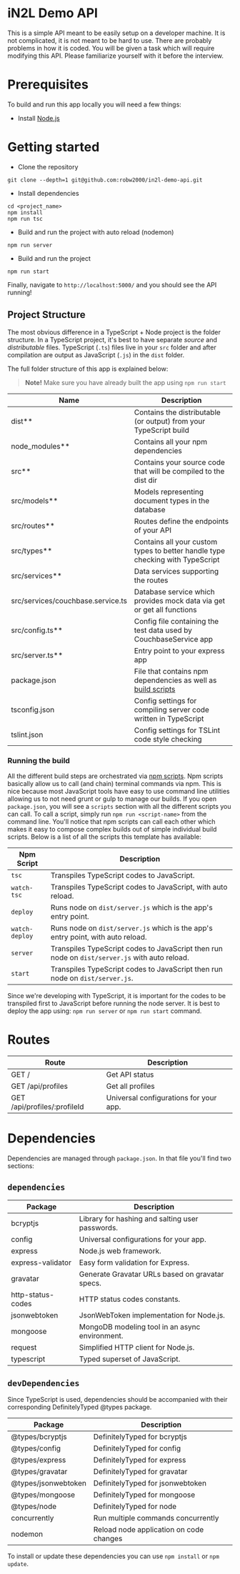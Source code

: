 # iN2L Demo API

This is a simple API meant to be easily setup on a developer machine. It is not complicated, it is not meant to be hard to use. There are probably problems in how it is coded. You will be given a task which will require modifying this API. Please familiarize yourself with it before the interview.

# Prerequisites

To build and run this app locally you will need a few things:

- Install [Node.js](https://nodejs.org/en/)

# Getting started

- Clone the repository

```
git clone --depth=1 git@github.com:robw2000/in2l-demo-api.git
```

- Install dependencies

```
cd <project_name>
npm install
npm run tsc
```

- Build and run the project with auto reload (nodemon)

```
npm run server
```

- Build and run the project

```
npm run start
```

Finally, navigate to `http://localhost:5000/` and you should see the API running!

## Project Structure

The most obvious difference in a TypeScript + Node project is the folder structure. In a TypeScript project, it's best to have separate _source_ and _distributable_ files. TypeScript (`.ts`) files live in your `src` folder and after compilation are output as JavaScript (`.js`) in the `dist` folder.

The full folder structure of this app is explained below:

> **Note!** Make sure you have already built the app using `npm run start`

| Name                              | Description                                                                                                |
| --------------------------------- | ---------------------------------------------------------------------------------------------------------- |
| dist\*\*                          | Contains the distributable (or output) from your TypeScript build                                          |
| node_modules\*\*                  | Contains all your npm dependencies                                                                         |
| src\*\*                           | Contains your source code that will be compiled to the dist dir                                            |
| src/models\*\*                    | Models representing document types in the database                                                         |
| src/routes\*\*                    | Routes define the endpoints of your API                                                                    |
| src/types\*\*                     | Contains all your custom types to better handle type checking with TypeScript                              |
| src/services\*\*                  | Data services supporting the routes                                                                        |
| src/services/couchbase.service.ts | Database service which provides mock data via get or get all functions                                     |
| src/config.ts\*\*                 | Config file containing the test data used by CouchbaseService app                                          |
| src/server.ts\*\*                 | Entry point to your express app                                                                            |
| package.json                      | File that contains npm dependencies as well as [build scripts](#what-if-a-library-isnt-on-definitelytyped) |
| tsconfig.json                     | Config settings for compiling server code written in TypeScript                                            |
| tslint.json                       | Config settings for TSLint code style checking                                                             |

### Running the build

All the different build steps are orchestrated via [npm scripts](https://docs.npmjs.com/misc/scripts).
Npm scripts basically allow us to call (and chain) terminal commands via npm.
This is nice because most JavaScript tools have easy to use command line utilities allowing us to not need grunt or gulp to manage our builds.
If you open `package.json`, you will see a `scripts` section with all the different scripts you can call.
To call a script, simply run `npm run <script-name>` from the command line.
You'll notice that npm scripts can call each other which makes it easy to compose complex builds out of simple individual build scripts.
Below is a list of all the scripts this template has available:

| Npm Script     | Description                                                                                   |
| -------------- | --------------------------------------------------------------------------------------------- |
| `tsc`          | Transpiles TypeScript codes to JavaScript.                                                    |
| `watch-tsc`    | Transpiles TypeScript codes to JavaScript, with auto reload.                                  |
| `deploy`       | Runs node on `dist/server.js` which is the app's entry point.                                 |
| `watch-deploy` | Runs node on `dist/server.js` which is the app's entry point, with auto reload.               |
| `server`       | Transpiles TypeScript codes to JavaScript then run node on `dist/server.js` with auto reload. |
| `start`        | Transpiles TypeScript codes to JavaScript then run node on `dist/server.js`.                  |

Since we're developing with TypeScript, it is important for the codes to be transpiled first to JavaScript before running the node server. It is best to deploy the app using: `npm run server` or `npm run start` command.

# Routes

| Route                        | Description                            |
| ---------------------------- | -------------------------------------- |
| GET /                        | Get API status                         |
| GET /api/profiles            | Get all profiles                       |
| GET /api/profiles/:profileId | Universal configurations for your app. |

# Dependencies

Dependencies are managed through `package.json`.
In that file you'll find two sections:

## `dependencies`

| Package           | Description                                     |
| ----------------- | ----------------------------------------------- |
| bcryptjs          | Library for hashing and salting user passwords. |
| config            | Universal configurations for your app.          |
| express           | Node.js web framework.                          |
| express-validator | Easy form validation for Express.               |
| gravatar          | Generate Gravatar URLs based on gravatar specs. |
| http-status-codes | HTTP status codes constants.                    |
| jsonwebtoken      | JsonWebToken implementation for Node.js.        |
| mongoose          | MongoDB modeling tool in an async environment.  |
| request           | Simplified HTTP client for Node.js.             |
| typescript        | Typed superset of JavaScript.                   |

## `devDependencies`

Since TypeScript is used, dependencies should be accompanied with their corresponding DefinitelyTyped @types package.

| Package             | Description                             |
| ------------------- | --------------------------------------- |
| @types/bcryptjs     | DefinitelyTyped for bcryptjs            |
| @types/config       | DefinitelyTyped for config              |
| @types/express      | DefinitelyTyped for express             |
| @types/gravatar     | DefinitelyTyped for gravatar            |
| @types/jsonwebtoken | DefinitelyTyped for jsonwebtoken        |
| @types/mongoose     | DefinitelyTyped for mongoose            |
| @types/node         | DefinitelyTyped for node                |
| concurrently        | Run multiple commands concurrently      |
| nodemon             | Reload node application on code changes |

To install or update these dependencies you can use `npm install` or `npm update`.
